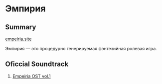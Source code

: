 # Эмпирия

## Summary

[empeiria.site](https://empeiria.site)

Эмпирия — это процедурно генерируемая фэнтезийная ролевая игра.

## Oficcial Soundtrack

1. [Empeiria OST vol.1](https://github.com/lutov/empeiria_ost_volume_1)

